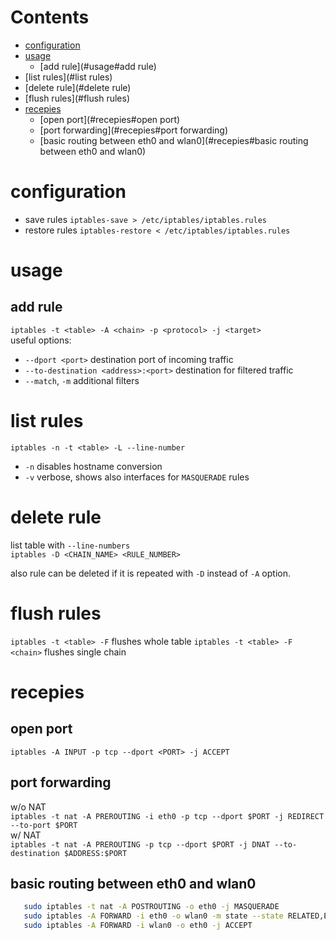 # Contents

- [configuration](#configuration)
- [usage](#usage)
    - [add rule](#usage#add rule)
- [list rules](#list rules)
- [delete rule](#delete rule)
- [flush rules](#flush rules)
- [recepies](#recepies)
    - [open port](#recepies#open port)
    - [port forwarding](#recepies#port forwarding)
    - [basic routing between eth0 and wlan0](#recepies#basic routing between eth0 and wlan0)

# configuration
* save rules `iptables-save > /etc/iptables/iptables.rules`
* restore rules `iptables-restore < /etc/iptables/iptables.rules`

# usage
## add rule
`iptables -t <table> -A <chain> -p <protocol> -j <target>`  
useful options:  
* `--dport <port>` destination port of incoming traffic
* `--to-destination <address>:<port>` destination for filtered traffic
* `--match`, `-m` additional filters

# list rules
`iptables -n -t <table> -L --line-number`  
* `-n` disables hostname conversion  
* `-v` verbose, shows also interfaces for `MASQUERADE` rules  

# delete rule
list table with `--line-numbers`  
`iptables -D <CHAIN_NAME> <RULE_NUMBER>`  

also rule can be deleted if it is repeated with `-D` instead of `-A` option.

# flush rules
`iptables -t <table> -F` flushes whole table
`iptables -t <table> -F <chain>` flushes single chain

# recepies
## open port
`iptables -A INPUT -p tcp --dport <PORT> -j ACCEPT`
## port forwarding
w/o NAT  
`iptables -t nat -A PREROUTING -i eth0 -p tcp --dport $PORT -j REDIRECT --to-port $PORT`  
w/ NAT  
`iptables -t nat -A PREROUTING -p tcp --dport $PORT -j DNAT --to-destination $ADDRESS:$PORT`  

## basic routing between eth0 and wlan0
```bash
   sudo iptables -t nat -A POSTROUTING -o eth0 -j MASQUERADE  
   sudo iptables -A FORWARD -i eth0 -o wlan0 -m state --state RELATED,ESTABLISHED -j ACCEPT  
   sudo iptables -A FORWARD -i wlan0 -o eth0 -j ACCEPT  
```
